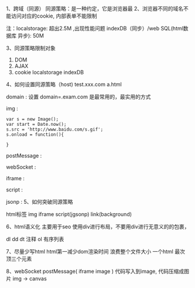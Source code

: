 1、跨域（同源）
  同源策略：是一种约定，它是浏览器最
2、浏览器不同的域名不能访问对应的cookie, 内部表单不能限制

注：localstorage: 超出2.5M ,出现性能问题
  indexDB（同步）/web SQL(html数据库 异步):  50M

3、同源策略限制对象
  1) DOM
  2) AJAX
  3) cookie localstorage indexDB

4、如何设置同源策略（host)
  test.xxx.com a.html

  domain : 设置 domain=.exam.com 是最常用的，最实用的方式

  img :

    var s = new Image();
    var start = Date.now();
    s.src = 'http://www.baidu.com/s.gif';
    s.onload = function(){

    }
  postMessage :

  webSocket :

  iframe :

  script :

  jsonp :
    <script src="http://www.xxx.com/index.php?callback=test" ></script>
5、如何突破同源策略

  html标签
  img iframe script(jgsonp) link(background)

6、html语义化
  主要用于seo
  使用div进行布局，不要用div进行无意义的的包裹，

  dl dd dt 注释
  ol 有序列表

7、尽量少写html
  html第一减少dom渲染时间 浪费整个文件大小
  一个html 最次 顶三个元素

8、webSocket postMessage( iframe image )
代码写入到image, 代码压缩成图片 img -> canvas
